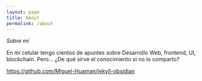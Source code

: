 ```yaml
---
layout: page
title: About
permalink: /about
---
```


*Sobre mí*

En mi celular tengo cientos de apuntes sobre Desarrollo Web, frontend, UI, blockchain. 
Pero… ¿De qué sirve el conocimiento si no lo comparto?

https://github.com/Miguel-Huaman/jekyll-obsidian